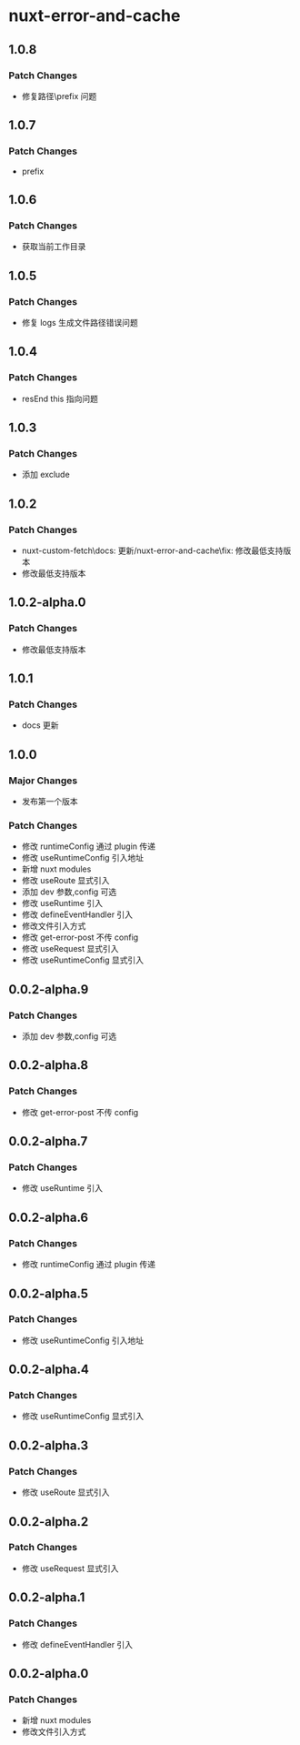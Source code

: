 # nuxt-error-and-cache

## 1.0.8

### Patch Changes

- 修复路径\prefix 问题

## 1.0.7

### Patch Changes

- prefix

## 1.0.6

### Patch Changes

- 获取当前工作目录

## 1.0.5

### Patch Changes

- 修复 logs 生成文件路径错误问题

## 1.0.4

### Patch Changes

- resEnd this 指向问题

## 1.0.3

### Patch Changes

- 添加 exclude

## 1.0.2

### Patch Changes

- nuxt-custom-fetch\docs: 更新/nuxt-error-and-cache\fix: 修改最低支持版本
- 修改最低支持版本

## 1.0.2-alpha.0

### Patch Changes

- 修改最低支持版本

## 1.0.1

### Patch Changes

- docs 更新

## 1.0.0

### Major Changes

- 发布第一个版本

### Patch Changes

- 修改 runtimeConfig 通过 plugin 传递
- 修改 useRuntimeConfig 引入地址
- 新增 nuxt modules
- 修改 useRoute 显式引入
- 添加 dev 参数,config 可选
- 修改 useRuntime 引入
- 修改 defineEventHandler 引入
- 修改文件引入方式
- 修改 get-error-post 不传 config
- 修改 useRequest 显式引入
- 修改 useRuntimeConfig 显式引入

## 0.0.2-alpha.9

### Patch Changes

- 添加 dev 参数,config 可选

## 0.0.2-alpha.8

### Patch Changes

- 修改 get-error-post 不传 config

## 0.0.2-alpha.7

### Patch Changes

- 修改 useRuntime 引入

## 0.0.2-alpha.6

### Patch Changes

- 修改 runtimeConfig 通过 plugin 传递

## 0.0.2-alpha.5

### Patch Changes

- 修改 useRuntimeConfig 引入地址

## 0.0.2-alpha.4

### Patch Changes

- 修改 useRuntimeConfig 显式引入

## 0.0.2-alpha.3

### Patch Changes

- 修改 useRoute 显式引入

## 0.0.2-alpha.2

### Patch Changes

- 修改 useRequest 显式引入

## 0.0.2-alpha.1

### Patch Changes

- 修改 defineEventHandler 引入

## 0.0.2-alpha.0

### Patch Changes

- 新增 nuxt modules
- 修改文件引入方式
